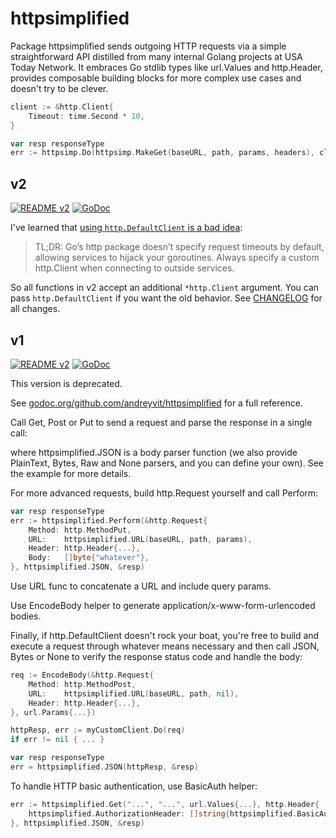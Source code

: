 # httpsimplified

Package httpsimplified sends outgoing HTTP requests via a simple straightforward API distilled from many internal Golang projects at USA Today Network. It embraces Go stdlib types like url.Values and http.Header, provides composable building blocks for more complex use cases and doesn't try to be clever.

```go
client := &http.Client{
    Timeout: time.Second * 10,
}

var resp responseType
err := httpsimp.Do(httpsimp.MakeGet(baseURL, path, params, headers), client, httpsimp.JSON(&resp))
```

## v2

[![README v2](https://img.shields.io/badge/readme-v2-green.svg)](v2/) [![GoDoc](https://godoc.org/github.com/andreyvit/httpsimplified/v2?status.svg)](https://godoc.org/github.com/andreyvit/httpsimplified/v2)

I've learned that [using `http.DefaultClient` is a bad idea](https://medium.com/@nate510/don-t-use-go-s-default-http-client-4804cb19f779):

> TL;DR: Go’s http package doesn’t specify request timeouts by default, allowing services to hijack your goroutines. Always specify a custom http.Client when connecting to outside services.

So all functions in v2 accept an additional `*http.Client` argument. You can pass `http.DefaultClient` if you want the old behavior. See [CHANGELOG](CHANGELOG.md) for all changes.


## v1

[![README v2](https://img.shields.io/badge/readme-v1-orange.svg)](README-v1.md) [![GoDoc](https://godoc.org/github.com/andreyvit/httpsimplified?status.svg)](https://godoc.org/github.com/andreyvit/httpsimplified)

This version is deprecated.



See [godoc.org/github.com/andreyvit/httpsimplified](https://godoc.org/github.com/andreyvit/httpsimplified) for a full reference.

Call Get, Post or Put to send a request and parse the response in a single call:


where httpsimplified.JSON is a body parser function (we also provide PlainText, Bytes, Raw and None parsers, and you can define your own). See the example for more details.

For more advanced requests, build http.Request yourself and call Perform:

```go
var resp responseType
err := httpsimplified.Perform(&http.Request{
    Method: http.MethodPut,
    URL:    httpsimplified.URL(baseURL, path, params),
    Header: http.Header{...},
    Body:   []byte{"whatever"},
}, httpsimplified.JSON, &resp)
```

Use URL func to concatenate a URL and include query params.

Use EncodeBody helper to generate application/x-www-form-urlencoded bodies.

Finally, if http.DefaultClient doesn't rock your boat, you're free to build and execute a request through whatever means necessary and then call JSON, Bytes or None to verify the response status code and handle the body:

```go
req := EncodeBody(&http.Request{
    Method: http.MethodPost,
    URL:    httpsimplified.URL(baseURL, path, nil),
    Header: http.Header{...},
}, url.Params{...})

httpResp, err := myCustomClient.Do(req)
if err != nil { ... }

var resp responseType
err = httpsimplified.JSON(httpResp, &resp)
```

To handle HTTP basic authentication, use BasicAuth helper:

```go
err := httpsimplified.Get("...", "...", url.Values{...}, http.Header{
    httpsimplified.AuthorizationHeader: []string{httpsimplified.BasicAuth("user", "pw")},
}, httpsimplified.JSON, &resp)
```
